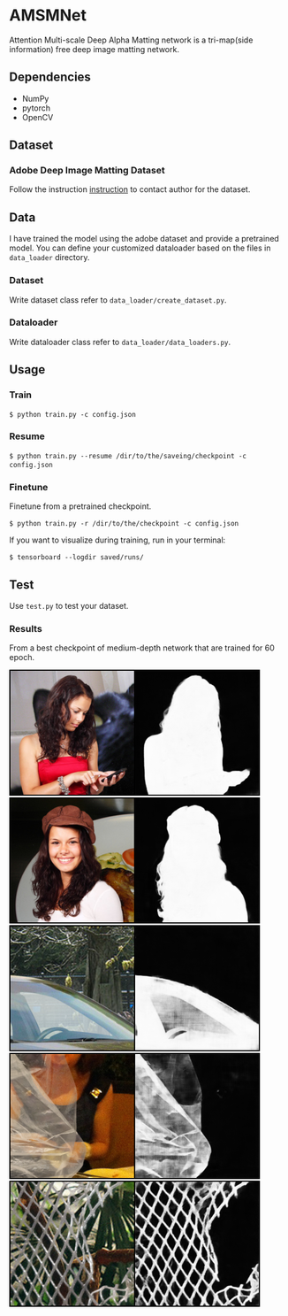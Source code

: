 # AMSMNet
Attention Multi-scale Deep Alpha Matting network is a tri-map(side information) free deep image matting network.

## Dependencies
* NumPy
* pytorch
* OpenCV

## Dataset
### Adobe Deep Image Matting Dataset
Follow the instruction [instruction](https://sites.google.com/view/deepimagematting) to contact author for the dataset.

## Data
I have trained the model using the adobe dataset and provide a pretrained model.
You can define your customized dataloader based on the files in `data_loader` directory.
### Dataset
Write dataset class refer to `data_loader/create_dataset.py`.
### Dataloader
Write dataloader class refer to `data_loader/data_loaders.py`.

## Usage
### Train
```shell
$ python train.py -c config.json
```
### Resume
```shell
$ python train.py --resume /dir/to/the/saveing/checkpoint -c config.json
```
### Finetune
Finetune from a pretrained checkpoint.
```shell
$ python train.py -r /dir/to/the/checkpoint -c config.json
```

If you want to visualize during training, run in your terminal:
```shell
$ tensorboard --logdir saved/runs/
```

## Test
Use `test.py` to test your dataset.

### Results

From a best checkpoint of medium-depth network that are trained for 60 epoch. 

![image](test/1-1252426161dfXY_18.png)
![image](test/1-1255621189mTnS_10.png)
![image](test/2_0.png)
![image](test/035A4301_9.png)
![image](test/035A4323_99.png)